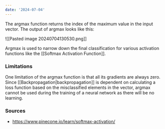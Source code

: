 ```yaml
---
date: '2024-07-04'
---
```

The argmax function  returns the index of the maximum value in the input vector. The output of argmax looks like this:

![[Pasted image 20240704130530.png]]

Argmax is used to narrow down the final classification for various activation functions like the [[Softmax Activation Function]].

### Limitations
One limitation of the argmax function is that all its gradients are always zero. Since [[Backpropagation|backpropagation]] is dependent on calculating a loss function based on the misclassified elements in the vector, argmax cannot be used during the training of a neural network as there will be no learning.
### Sources
- https://www.pinecone.io/learn/softmax-activation/